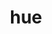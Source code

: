 ---
category: 3-letters
denotation: null
name: hue
reference_link: https://www.etymonline.com/word/hue
root_language: null
root_name: null
title: hue
type: free
word_sums:
- respelling: hue
  sum: 'Hue + '
---